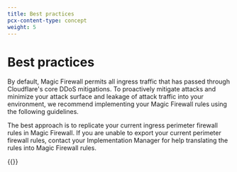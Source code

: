 ```yaml
---
title: Best practices
pcx-content-type: concept
weight: 5
---
```


# Best practices

By default, Magic Firewall permits all ingress traffic that has passed through Cloudflare's core DDoS mitigations. To proactively mitigate attacks and minimize your attack surface and leakage of attack traffic into your environment, we recommend implementing your Magic Firewall rules using the following guidelines.

The best approach is to replicate your current ingress perimeter firewall rules in Magic Firewall. If you are unable to export your current perimeter firewall rules, contact your Implementation Manager for help translating the rules into Magic Firewall rules.

{{<directory-listing>}}
